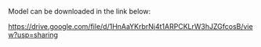 Model can be downloaded in the link below:

https://drive.google.com/file/d/1HnAaYKrbrNj4t1ARPCKLrW3hJZGfcosB/view?usp=sharing
